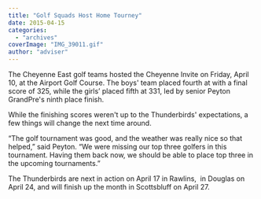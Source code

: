 ```yaml
---
title: "Golf Squads Host Home Tourney"
date: 2015-04-15
categories: 
  - "archives"
coverImage: "IMG_39011.gif"
author: "adviser"
---
```


The Cheyenne East golf teams hosted the Cheyenne Invite on Friday, April 10, at the Airport Golf Course. The boys' team placed fourth at with a final score of 325, while the girls’ placed fifth at 331, led by senior Peyton GrandPre's ninth place finish.

While the finishing scores weren't up to the Thunderbirds' expectations, a few things will change the next time around.

“The golf tournament was good, and the weather was really nice so that helped,” said Peyton. “We were missing our top three golfers in this tournament. Having them back now, we should be able to place top three in the upcoming tournaments.”

The Thunderbirds are next in action on April 17 in Rawlins,  in Douglas on April 24, and will finish up the month in Scottsbluff on April 27.
